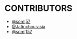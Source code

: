 # CONTRIBUTORS

- [@somj57](https://github.com/somj57)
- [@Jatinchourasia](https://github.com/Jatinchourasia)
- [@somj157](https://github.com/somj157)
